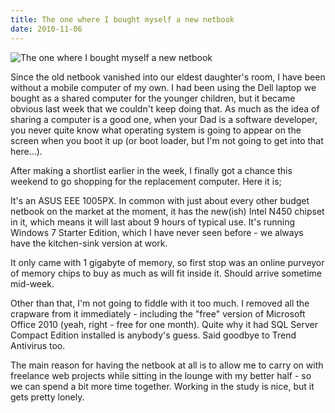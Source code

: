 ```yaml
---
title: The one where I bought myself a new netbook
date: 2010-11-06
---
```


![The one where I bought myself a new netbook](https://source.unsplash.com/cckf4TsHAuw/1600x900)

Since the old netbook vanished into our eldest daughter's room, I have been without a mobile computer of my own. I had been using the Dell laptop we bought as a shared computer for the younger children, but it became obvious last week that we couldn't keep doing that. As much as the idea of sharing a computer is a good one, when your Dad is a software developer, you never quite know what operating system is going to appear on the screen when you boot it up (or boot loader, but I'm not going to get into that here...).

After making a shortlist earlier in the week, I finally got a chance this weekend to go shopping for the replacement computer. Here it is;

It's an ASUS EEE 1005PX. In common with just about every other budget netbook on the market at the moment, it has the new(ish) Intel N450 chipset in it, which means it will last about 9 hours of typical use. It's running Windows 7 Starter Edition, which I have never seen before - we always have the kitchen-sink version at work.

It only came with 1 gigabyte of memory, so first stop was an online purveyor of memory chips to buy as much as will fit inside it. Should arrive sometime mid-week.

Other than that, I'm not going to fiddle with it too much. I removed all the crapware from it immediately - including the "free" version of Microsoft Office 2010 (yeah, right - free for one month). Quite why it had SQL Server Compact Edition installed is anybody's guess. Said goodbye to Trend Antivirus too.

The main reason for having the netbook at all is to allow me to carry on with freelance web projects while sitting in the lounge with my better half - so we can spend a bit more time together. Working in the study is nice, but it gets pretty lonely.